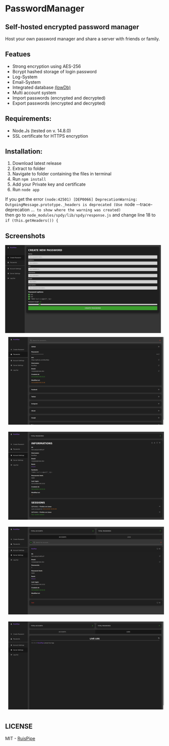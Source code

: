 # PasswordManager

## Self-hosted encrypted password manager

Host your own password manager and share a server with friends or family.

## Featues

- Strong encryption using AES-256
- Bcrypt hashed storage of login password
- Log-System
- Email-System
- Integrated database [(lowDb)](https://github.com/typicode/lowdb)
- Multi account system
- Import passwords (encrypted and decrypted)
- Export passwords (encrypted and decrypted)

## Requirements:

- Node.Js (tested on v. 14.8.0)
- SSL certificate for HTTPS encryption

## Installation:

1. Download latest release
2. Extract to folder
3. Navigate to folder containing the files in terminal
4. Run `npm install`
5. Add your Private key and certificate
6. Run `node app`

If you get the error 
`(node:42501) [DEP0066] DeprecationWarning: OutgoingMessage.prototype._headers is deprecated
(Use `node --trace-deprecation ...` to show where the warning was created)` <br>
then go to `node_modules/spdy/lib/spdy/response.js` and change line 18 to `if (this.getHeaders()) {`

## Screenshots

<img src="screenshots/createPassword.png" alt="create password">
<img src="screenshots/passwords.png" alt="passwords" style="margin: 10px">
<img src="screenshots/accountSettings.png" alt="account settings" style="margin: 10px">
<img src="screenshots/accounts.png" alt="accounts" style="margin: 10px">
<img src="screenshots/logs.png" alt="live log" style="margin: 10px">

## LICENSE

MIT - [RuisPipe](https://github.com/ruispipe)